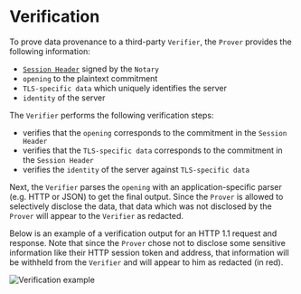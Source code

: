 # Verification

To prove data provenance to a third-party `Verifier`, the `Prover` provides the following information:
- [`Session Header`](/protocol/notarization.md#signing-the-session-header) signed by the `Notary`
- `opening` to the plaintext commitment
- `TLS-specific data` which uniquely identifies the server
- `identity` of the server

The `Verifier` performs the following verification steps:
- verifies that the `opening` corresponds to the commitment in the `Session Header`
- verifies that the `TLS-specific data` corresponds to the commitment in the `Session Header`
- verifies the `identity` of the server against `TLS-specific data`

Next, the `Verifier` parses the `opening` with an application-specific parser (e.g. HTTP or JSON) to get the final output. Since the `Prover` is allowed to selectively disclose the data, that data which was not disclosed by the `Prover` will appear to the `Verifier` as redacted. 

Below is an example of a verification output for an HTTP 1.1 request and response. Note that since the `Prover` chose not to disclose some sensitive information like their HTTP session token and address, that information will be withheld from the `Verifier` and will appear to him as redacted (in red).

![Verification example](/diagrams/verification_example.svg)
